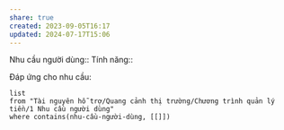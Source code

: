 ```yaml
---
share: true
created: 2023-09-05T16:17
updated: 2024-07-17T15:06
---
```

Nhu cầu người dùng::
Tính năng::

Đáp ứng cho nhu cầu:
```dataview
list
from "Tài nguyên hỗ trợ/Quang cảnh thị trường/Chương trình quản lý tiền/1 Nhu cầu người dùng" 
where contains(nhu-cầu-người-dùng, [[]])
```